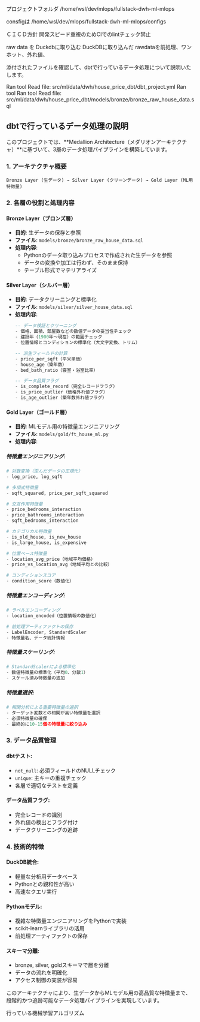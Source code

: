 プロジェクトフォルダ
/home/wsl/dev/mlops/fullstack-dwh-ml-mlops

consfigは
/home/wsl/dev/mlops/fullstack-dwh-ml-mlops/configs

ＣＩＣＤ方針
開発スピード重視のためCIでのlintチェック禁止

raw data を Duckdbに取り込む
DuckDBに取り込んだ rawdataを前処理、ワンホット、外れ値、

添付されたファイルを確認して、dbtで行っているデータ処理について説明いたします。

Ran tool
Read file: src/ml/data/dwh/house_price_dbt/dbt_project.yml
Ran tool
Ran tool
Read file: src/ml/data/dwh/house_price_dbt/models/bronze/bronze_raw_house_data.sql
## dbtで行っているデータ処理の説明

このプロジェクトでは、**Medallion Architecture（メダリオンアーキテクチャ）**に基づいて、3層のデータ処理パイプラインを構築しています。

### 1. アーキテクチャ概要

```
Bronze Layer (生データ) → Silver Layer (クリーンデータ) → Gold Layer (ML用特徴量)
```

### 2. 各層の役割と処理内容

#### **Bronze Layer（ブロンズ層）**
- **目的**: 生データの保存と参照
- **ファイル**: `models/bronze/bronze_raw_house_data.sql`
- **処理内容**: 
  - Pythonのデータ取り込みプロセスで作成された生データを参照
  - データの変換や加工は行わず、そのまま保持
  - テーブル形式でマテリアライズ

#### **Silver Layer（シルバー層）**
- **目的**: データクリーニングと標準化
- **ファイル**: `models/silver/silver_house_data.sql`
- **処理内容**:
  ```sql
  -- データ検証とクリーニング
  - 価格、面積、部屋数などの数値データの妥当性チェック
  - 建設年（1900年〜現在）の範囲チェック
  - 位置情報とコンディションの標準化（大文字変換、トリム）
  
  -- 派生フィールドの計算
  - price_per_sqft（平米単価）
  - house_age（築年数）
  - bed_bath_ratio（寝室・浴室比率）
  
  -- データ品質フラグ
  - is_complete_record（完全レコードフラグ）
  - is_price_outlier（価格外れ値フラグ）
  - is_age_outlier（築年数外れ値フラグ）
  ```

#### **Gold Layer（ゴールド層）**
- **目的**: MLモデル用の特徴量エンジニアリング
- **ファイル**: `models/gold/ft_house_ml.py`
- **処理内容**:

##### **特徴量エンジニアリング**:
```python
# 対数変換（歪んだデータの正規化）
- log_price, log_sqft

# 多項式特徴量
- sqft_squared, price_per_sqft_squared

# 交互作用特徴量
- price_bedrooms_interaction
- price_bathrooms_interaction
- sqft_bedrooms_interaction

# カテゴリカル特徴量
- is_old_house, is_new_house
- is_large_house, is_expensive

# 位置ベース特徴量
- location_avg_price（地域平均価格）
- price_vs_location_avg（地域平均との比較）

# コンディションスコア
- condition_score（数値化）
```

##### **特徴量エンコーディング**:
```python
# ラベルエンコーディング
- location_encoded（位置情報の数値化）

# 前処理アーティファクトの保存
- LabelEncoder, StandardScaler
- 特徴量名、データ統計情報
```

##### **特徴量スケーリング**:
```python
# StandardScalerによる標準化
- 数値特徴量の標準化（平均0、分散1）
- スケール済み特徴量の追加
```

##### **特徴量選択**:
```python
# 相関分析による重要特徴量の選択
- ターゲット変数との相関が高い特徴量を選択
- 必須特徴量の確保
- 最終的に10-15個の特徴量に絞り込み
```

### 3. データ品質管理

#### **dbtテスト**:
- `not_null`: 必須フィールドのNULLチェック
- `unique`: 主キーの重複チェック
- 各層で適切なテストを定義

#### **データ品質フラグ**:
- 完全レコードの識別
- 外れ値の検出とフラグ付け
- データクリーニングの追跡

### 4. 技術的特徴

#### **DuckDB統合**:
- 軽量な分析用データベース
- Pythonとの親和性が高い
- 高速なクエリ実行

#### **Pythonモデル**:
- 複雑な特徴量エンジニアリングをPythonで実装
- scikit-learnライブラリの活用
- 前処理アーティファクトの保存

#### **スキーマ分離**:
- bronze, silver, goldスキーマで層を分離
- データの流れを明確化
- アクセス制御の実装が容易

このアーキテクチャにより、生データからMLモデル用の高品質な特徴量まで、段階的かつ追跡可能なデータ処理パイプラインを実現しています。


行っている機械学習アルゴリズム
